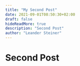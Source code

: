 ```yaml
---
title: "My Second Post"
date: 2021-09-01T08:50:30+02:00
draft: false
hideReadMore: true
description: "Second Post"
author: "Leander Steiner"
---
```


# Second Post